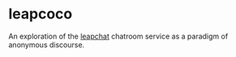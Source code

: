 # leapcoco
An exploration of the [leapchat](https://github.com/PursuanceProject/leapchat) chatroom service as a paradigm of anonymous discourse. 

